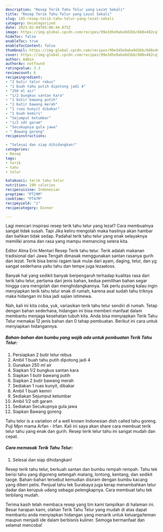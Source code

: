 ```yaml
---
description: "Resep Terik Tahu Telur yang Lezat Sekali"
title: "Resep Terik Tahu Telur yang Lezat Sekali"
slug: 145-resep-terik-tahu-telur-yang-lezat-sekali
category: Uncategorized
date: 2023-02-04T05:06:44.875Z
image: https://img-global.cpcdn.com/recipes/99e3d5e9aba9d1bb/680x482cq70/terik-tahu-telur-foto-resep-utama.jpg
hideToc: false
enableToc: true
enableTocContent: false
thumbnail: https://img-global.cpcdn.com/recipes/99e3d5e9aba9d1bb/680x482cq70/terik-tahu-telur-foto-resep-utama.jpg
cover: https://img-global.cpcdn.com/recipes/99e3d5e9aba9d1bb/680x482cq70/terik-tahu-telur-foto-resep-utama.jpg
author: Admin
authorAv: notfound
ratingvalue: 3.3
reviewcount: 6
recipeingredient:
- "2 butir telur rebus"
- "1 buah tahu putih dipotong jadi 4"
- "250 ml air"
- "1/2 bungkus santan kara"
- "1 butir bawang putih"
- "2 butir bawang merah"
- "1 ruas kunyit dibakar"
- "1 buah kemiri"
- "Sejumput ketumbar"
- "1/2 sdt garam"
- "Secukupnya gula jawa"
- " Bawang goreng"
recipeinstructions:

- "Selesai dan siap dihidangkan!"
categories:
- Resep
tags:
- terik
- tahu
- telur

katakunci: terik tahu telur 
nutrition: 199 calories
recipecuisine: Indonesian
preptime: "PT29M"
cooktime: "PT47M"
recipeyield: "1"
recipecategory: Dinner

---
```



Lagi mencari inspirasi resep terik tahu telur yang lezat? Cara membuatnya sangat tidak susah. Tapi Jika keliru mengolah maka hasilnya akan hambar dan bahkan tidak sedap. Padahal terik tahu telur yang enak selayaknya memiliki aroma dan rasa yang mampu memancing selera kita.


Editor Alma Erin Mentari Resep Terik tahu telur. Terik adalah makanan tradisional dari Jawa Tengah dimasak menggunakan santan rasanya gurih dan lezat. Terik bisa berisi ragam lauk mulai dari ayam, daging, telur, dan yg sangat sederhana yaitu tahu dan tempe juga lezaatoss.

Banyak hal yang sedikit banyak berpengaruh terhadap kualitas rasa dari terik tahu telur, pertama dari jenis bahan, kedua pemilihan bahan segar hingga cara mengolah dan menghidangkannya. Tak perlu pusing kalau ingin menyiapkan terik tahu telur enak di rumah, karena asal sudah tahu triknya maka hidangan ini bisa jadi sajian istimewa.


Nah, kali ini kita coba, yuk, variasikan terik tahu telur sendiri di rumah. Tetap dengan bahan sederhana, hidangan ini bisa memberi manfaat dalam membantu menjaga kesehatan tubuh kita. Anda bisa menyiapkan Terik Tahu Telur memakai 12 jenis bahan dan 0 tahap pembuatan. Berikut ini cara untuk menyiapkan hidangannya.

<!--inarticleads1-->

##### Bahan-bahan dan bumbu yang wajib ada untuk pembuatan Terik Tahu Telur:

1. Persiapkan 2 butir telur rebus
1. Ambil 1 buah tahu putih dipotong jadi 4
1. Gunakan 250 ml air
1. Siapkan 1/2 bungkus santan kara
1. Siapkan 1 butir bawang putih
1. Siapkan 2 butir bawang merah
1. Sediakan 1 ruas kunyit, dibakar
1. Ambil 1 buah kemiri
1. Sediakan Sejumput ketumbar
1. Ambil 1/2 sdt garam
1. Sediakan Secukupnya gula jawa
1. Siapkan  Bawang goreng


Tahu telor is a variation of a well known Indonesian dish called tahu goreng. Puji Mpn mama Arfan - Irfan. Kali ini saya akan share cara membuat terik telur tahu yang enak dan gurih. Resep terik telur tahu ini sangat mudah dan cepat. 

<!--inarticleads2-->

##### Cara memasak Terik Tahu Telur:


1. Selesai dan siap dihidangkan!

Resep terik tahu telur, berkuah santan dan bumbu rempah rempah. Tahu tek berisi tahu yang digoreng setengah matang, lontong, kentang, dan sedikit taoge. Bahan-bahan tersebut kemudian disiram dengan bumbu kacang yang diberi petis. Penjual tahu tek Surabaya juga kerap menambahkan telur dadar dan kerupuk udang sebagai pelengkapnya. Cara membuat tahu tek terbilang mudah. 

Terima kasih telah membaca resep yang tim kami tampilkan di halaman ini. Besar harapan kami, olahan Terik Tahu Telur yang mudah di atas dapat membantu anda menyiapkan hidangan yang menarik untuk keluarga/teman maupun menjadi ide dalam berbisnis kuliner. Semoga bermanfaat dan selamat mencoba!
